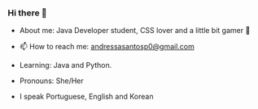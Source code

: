 ### Hi there 👋


- About me:  Java Developer student, CSS lover and a little bit gamer :space_invader:

- 📫 How to reach me: andressasantosp0@gmail.com
- Learning: Java and Python. 
- Pronouns: She/Her
- I speak Portuguese, English and Korean

